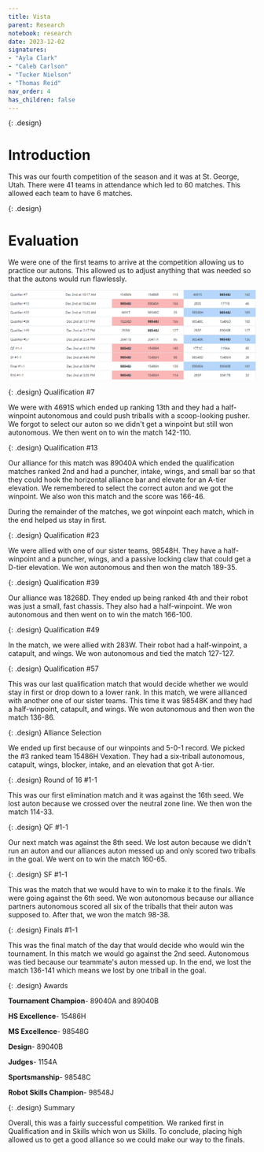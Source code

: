 ```yaml
---
title: Vista
parent: Research
notebook: research
date: 2023-12-02
signatures:
- "Ayla Clark"
- "Caleb Carlson"
- "Tucker Nielson"
- "Thomas Reid"
nav_order: 4
has_children: false
---
```


{: .design}
# Introduction

This was our fourth competition of the season and it was at St. George, Utah. There were 41 teams in attendance which led to 60 matches. This allowed each team to have 6 matches.

{: .design}
# Evaluation

We were one of the first teams to arrive at the competition allowing us to practice our autons. This allowed us to adjust anything that was needed so that the autons would run flawlessly. 

![Matches](/assets/Research/Match%20pic.png)

{: .design}
Qualification #7 

We were with 4691S which ended up ranking 13th and they had a half-winpoint autonomous and could push triballs with a scoop-looking pusher. We forgot to select our auton so we didn't get a winpoint but still won autonomous. We then went on to win the match 142-110.

{: .design}
Qualification #13 

Our alliance for this match was 89040A which ended the qualification matches ranked 2nd and had a puncher, intake, wings, and small bar so that they could hook the horizontal alliance bar and elevate for an A-tier elevation. We remembered to select the correct auton and we got the winpoint. We also won this match and the score was 166-46. 

During the remainder of the matches, we got winpoint each match, which in the end helped us stay in first. 

{: .design}
Qualification #23

We were allied with one of our sister teams, 98548H. They have a half-winpoint and a puncher, wings, and a passive locking claw that could get a D-tier elevation. We won autonomous and then won the match 189-35. 

{: .design}
Qualification #39

Our alliance was 18268D. They ended up being ranked 4th and their robot was just a small, fast chassis. They also had a half-winpoint. We won autonomous and then went on to win the match 166-100.

{: .design}
Qualification #49

In the match, we were allied with 283W. Their robot had a half-winpoint, a catapult, and wings. We won autonomous and tied the match 127-127.

{: .design}
Qualification #57

This was our last qualification match that would decide whether we would stay in first or drop down to a lower rank. In this match, we were allianced with another one of our sister teams. This time it was 98548K and they had a half-winpoint, catapult, and wings. We won autonomous and then won the match 136-86.

{: .design}
Alliance Selection

We ended up first because of our winpoints and 5-0-1 record. We picked the #3 ranked team 15486H Vexation. They had a six-triball autonomous, catapult, wings, blocker, intake, and an elevation that got A-tier.

{: .design}
Round of 16 #1-1

This was our first elimination match and it was against the 16th seed. We lost auton because we crossed over the neutral zone line. We then won the match 114-33.

{: .design}
QF #1-1

Our next match was against the 8th seed. We lost auton because we didn't run an auton and our alliances auton messed up and only scored two triballs in the goal. We went on to win the match 160-65.

{: .design}
SF #1-1

This was the match that we would have to win to make it to the finals. We were going against the 6th seed. We won autonomous because our alliance partners autonomous scored all six of the triballs that their auton was supposed to. After that, we won the match 98-38.

{: .design}
Finals #1-1

This was the final match of the day that would decide who would win the tournament. In this match we would go against the 2nd seed. Autonomous was tied because our teammate's auton messed up. In the end, we lost the match 136-141 which means we lost by one triball in the goal.

{: .design}
Awards

**Tournament Champion**-    89040A and 89040B

**HS Excellence**-  15486H

**MS Excellence**-  98548G

**Design**- 89040B

**Judges**- 1154A

**Sportsmanship**-  98548C

**Robot Skills Champion**-  98548J

{: .design}
Summary

Overall, this was a fairly successful competition. We ranked first in Qualification and in Skills which won us Skills. To conclude, placing high allowed us to get a good alliance so we could make our way to the finals. 